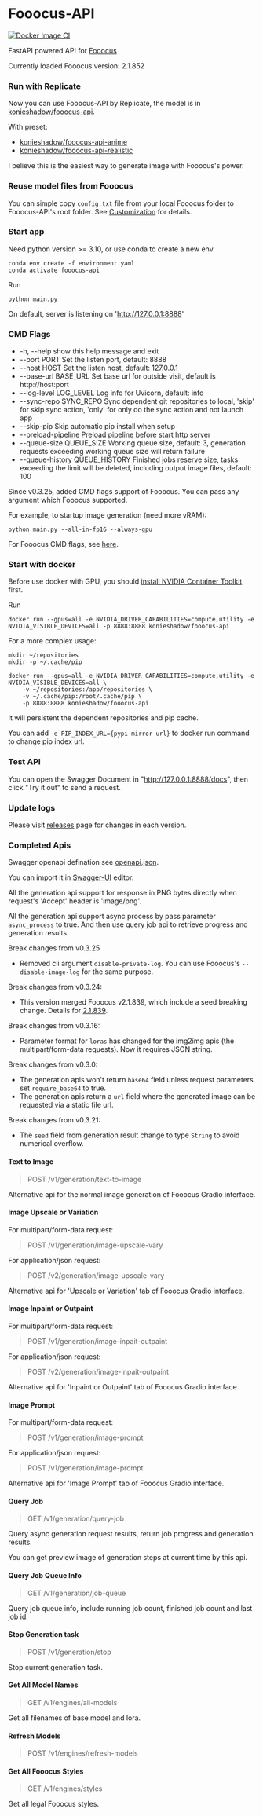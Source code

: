 # Fooocus-API

[![Docker Image CI](https://github.com/konieshadow/Fooocus-API/actions/workflows/docker-image.yml/badge.svg?branch=main)](https://github.com/konieshadow/Fooocus-API/actions/workflows/docker-image.yml)

FastAPI powered API for [Fooocus](https://github.com/lllyasviel/Fooocus)

Currently loaded Fooocus version: 2.1.852

### Run with Replicate
Now you can use Fooocus-API by Replicate, the model is in [konieshadow/fooocus-api](https://replicate.com/konieshadow/fooocus-api).

With preset:
* [konieshadow/fooocus-api-anime](https://replicate.com/konieshadow/fooocus-api-anime)
* [konieshadow/fooocus-api-realistic](https://replicate.com/konieshadow/fooocus-api-realistic)

I believe this is the easiest way to generate image with Fooocus's power.

### Reuse model files from Fooocus
You can simple copy `config.txt` file from your local Fooocus folder to Fooocus-API's root folder. See [Customization](https://github.com/lllyasviel/Fooocus#customization) for details.

### Start app
Need python version >= 3.10, or use conda to create a new env.

```
conda env create -f environment.yaml
conda activate fooocus-api
```

Run
```
python main.py
```
On default, server is listening on 'http://127.0.0.1:8888'


### CMD Flags
* -h, --help            show this help message and exit
* --port PORT           Set the listen port, default: 8888
* --host HOST           Set the listen host, default: 127.0.0.1
* --base-url BASE_URL   Set base url for outside visit, default is http://host:port
* --log-level LOG_LEVEL Log info for Uvicorn, default: info
* --sync-repo SYNC_REPO Sync dependent git repositories to local, 'skip' for skip sync action, 'only' for only do the sync action and not launch app
* --skip-pip            Skip automatic pip install when setup
* --preload-pipeline    Preload pipeline before start http server
* --queue-size QUEUE_SIZE Working queue size, default: 3, generation requests exceeding working queue size will return failure
* --queue-history QUEUE_HISTORY Finished jobs reserve size, tasks exceeding the limit will be deleted, including output image files, default: 100

Since v0.3.25, added CMD flags support of Fooocus. You can pass any argument which Fooocus supported.

For example, to startup image generation (need more vRAM):
```
python main.py --all-in-fp16 --always-gpu
```

For Fooocus CMD flags, see [here](https://github.com/lllyasviel/Fooocus?tab=readme-ov-file#all-cmd-flags).

### Start with docker
Before use docker with GPU, you should [install NVIDIA Container Toolkit](https://docs.nvidia.com/datacenter/cloud-native/container-toolkit/latest/install-guide.html) first.

Run
```
docker run --gpus=all -e NVIDIA_DRIVER_CAPABILITIES=compute,utility -e NVIDIA_VISIBLE_DEVICES=all -p 8888:8888 konieshadow/fooocus-api
```

For a more complex usage:
```
mkdir ~/repositories
mkdir -p ~/.cache/pip

docker run --gpus=all -e NVIDIA_DRIVER_CAPABILITIES=compute,utility -e NVIDIA_VISIBLE_DEVICES=all \
    -v ~/repositories:/app/repositories \
    -v ~/.cache/pip:/root/.cache/pip \
    -p 8888:8888 konieshadow/fooocus-api
```
It will persistent the dependent repositories and pip cache.

You can add `-e PIP_INDEX_URL={pypi-mirror-url}` to docker run command to change pip index url.

### Test API
You can open the Swagger Document in "http://127.0.0.1:8888/docs", then click "Try it out" to send a request.

### Update logs
Please visit [releases](https://github.com/konieshadow/Fooocus-API/releases) page for changes in each version.

### Completed Apis
Swagger openapi defination see [openapi.json](docs/openapi.json).

You can import it in [Swagger-UI](https://swagger.io/tools/swagger-ui/) editor.

All the generation api support for response in PNG bytes directly when request's 'Accept' header is 'image/png'.

All the generation api support async process by pass parameter `async_process` to true. And then use query job api to retrieve progress and generation results.

Break changes from v0.3.25
* Removed cli argument `disable-private-log`. You can use Fooocus's `--disable-image-log` for the same purpose.

Break changes from v0.3.24:
* This version merged Fooocus v2.1.839, which include a seed breaking change. Details for [2.1.839](https://github.com/lllyasviel/Fooocus/blob/main/update_log.md#21839).

Break changes from v0.3.16:
* Parameter format for `loras` has changed for the img2img apis (the multipart/form-data requests). Now it requires JSON string.

Break changes from v0.3.0:
* The generation apis won't return `base64` field unless request parameters set `require_base64` to true.
* The generation apis return a `url` field where the generated image can be requested via a static file url.

Break changes from v0.3.21:
* The `seed` field from generation result change to type `String` to avoid numerical overflow.

#### Text to Image
> POST /v1/generation/text-to-image

Alternative api for the normal image generation of Fooocus Gradio interface.

#### Image Upscale or Variation
For multipart/form-data request:
> POST /v1/generation/image-upscale-vary

For application/json request:
> POST /v2/generation/image-upscale-vary

Alternative api for 'Upscale or Variation' tab of Fooocus Gradio interface.

#### Image Inpaint or Outpaint
For multipart/form-data request:
> POST /v1/generation/image-inpait-outpaint

For application/json request:
> POST /v2/generation/image-inpait-outpaint

Alternative api for 'Inpaint or Outpaint' tab of Fooocus Gradio interface.

#### Image Prompt
For multipart/form-data request:
> POST /v1/generation/image-prompt

For application/json request:
> POST /v1/generation/image-prompt

Alternative api for 'Image Prompt' tab of Fooocus Gradio interface.

#### Query Job
> GET /v1/generation/query-job

Query async generation request results, return job progress and generation results.

You can get preview image of generation steps at current time by this api.

#### Query Job Queue Info
> GET /v1/generation/job-queue

Query job queue info, include running job count, finished job count and last job id.

#### Stop Generation task
> POST /v1/generation/stop

Stop current generation task.

#### Get All Model Names
> GET /v1/engines/all-models

Get all filenames of base model and lora.

#### Refresh Models
> POST /v1/engines/refresh-models

#### Get All Fooocus Styles
> GET /v1/engines/styles

Get all legal Fooocus styles.